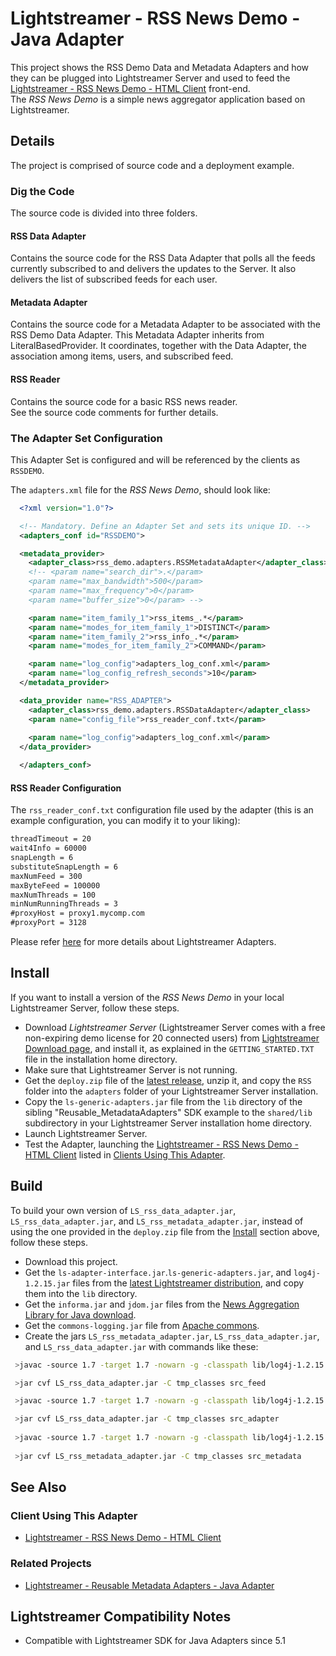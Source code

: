 # Lightstreamer - RSS News Demo - Java Adapter

<!-- START DESCRIPTION lightstreamer-example-rss-adapter-java -->

This project shows the RSS Demo Data and Metadata Adapters and how they can be plugged into Lightstreamer Server and used to feed the [Lightstreamer - RSS News Demo - HTML Client](https://github.com/Weswit/Lightstreamer-example-RSS-client-javascript) front-end.<br>
The *RSS News Demo* is a simple news aggregator application based on Lightstreamer.

## Details

The project is comprised of source code and a deployment example. 

### Dig the Code

The source code is divided into three folders.

#### RSS Data Adapter

Contains the source code for the RSS Data Adapter that polls all the feeds currently subscribed to and delivers the updates to the Server. It also delivers the list of subscribed feeds for each user.

#### Metadata Adapter

Contains the source code for a Metadata Adapter to be associated with the RSS Demo Data Adapter. This Metadata Adapter inherits from LiteralBasedProvider. It coordinates, together with the Data Adapter, the association among items, users, and subscribed feed.
 
#### RSS Reader
 
Contains the source code for a basic RSS news reader.
 <br>
See the source code comments for further details.
<!-- END DESCRIPTION lightstreamer-example-rss-adapter-java -->

### The Adapter Set Configuration

This Adapter Set is configured and will be referenced by the clients as `RSSDEMO`. 

The `adapters.xml` file for the *RSS News Demo*, should look like:
```xml      
  <?xml version="1.0"?>

  <!-- Mandatory. Define an Adapter Set and sets its unique ID. -->
  <adapters_conf id="RSSDEMO">

  <metadata_provider>
    <adapter_class>rss_demo.adapters.RSSMetadataAdapter</adapter_class>
    <!-- <param name="search_dir">.</param> 
    <param name="max_bandwidth">500</param>
    <param name="max_frequency">0</param>
    <param name="buffer_size">0</param> -->

    <param name="item_family_1">rss_items_.*</param>
    <param name="modes_for_item_family_1">DISTINCT</param>
    <param name="item_family_2">rss_info_.*</param>
    <param name="modes_for_item_family_2">COMMAND</param>

    <param name="log_config">adapters_log_conf.xml</param>
    <param name="log_config_refresh_seconds">10</param>
  </metadata_provider>

  <data_provider name="RSS_ADAPTER">
    <adapter_class>rss_demo.adapters.RSSDataAdapter</adapter_class>
    <param name="config_file">rss_reader_conf.txt</param>
    
    <param name="log_config">adapters_log_conf.xml</param>
  </data_provider>

  </adapters_conf>
```

#### RSS Reader Configuration

The `rss_reader_conf.txt` configuration file used by the adapter (this is an example configuration, you can modify it to your liking):
```txt
threadTimeout = 20
wait4Info = 60000
snapLength = 6
substituteSnapLength = 6
maxNumFeed = 300
maxByteFeed = 100000
maxNumThreads = 100
minNumRunningThreads = 3
#proxyHost = proxy1.mycomp.com
#proxyPort = 3128
```

Please refer [here](http://www.lightstreamer.com/latest/Lightstreamer_Allegro-Presto-Vivace_5_1_Colosseo/Lightstreamer/DOCS-SDKs/General%20Concepts.pdf) for more details about Lightstreamer Adapters.<br>


## Install

If you want to install a version of the *RSS News Demo* in your local Lightstreamer Server, follow these steps.

* Download *Lightstreamer Server* (Lightstreamer Server comes with a free non-expiring demo license for 20 connected users) from [Lightstreamer Download page](http://www.lightstreamer.com/download.htm), and install it, as explained in the `GETTING_STARTED.TXT` file in the installation home directory.
* Make sure that Lightstreamer Server is not running.
* Get the `deploy.zip` file of the [latest release](https://github.com/Weswit/Lightstreamer-example-RSS-adapter-java/releases), unzip it, and copy the `RSS` folder into the `adapters` folder of your Lightstreamer Server installation.
* Copy the `ls-generic-adapters.jar` file from the `lib` directory of the sibling "Reusable_MetadataAdapters" SDK example to the `shared/lib` subdirectory in your Lightstreamer Server installation home directory.
* Launch Lightstreamer Server.
* Test the Adapter, launching the [Lightstreamer - RSS News Demo - HTML Client](https://github.com/Weswit/Lightstreamer-example-RSS-client-javascript) listed in [Clients Using This Adapter](https://github.com/Weswit/Lightstreamer-example-RSS-adapter-java#client-using-this-adapter).

## Build

To build your own version of `LS_rss_data_adapter.jar`, `LS_rss_data_adapter.jar`, and `LS_rss_metadata_adapter.jar`, instead of using the one provided in the `deploy.zip` file from the [Install](https://github.com/Weswit/Lightstreamer-example-RSS-adapter-java#install) section above, follow these steps.

* Download this project.
* Get the `ls-adapter-interface.jar`.`ls-generic-adapters.jar`, and `log4j-1.2.15.jar` files from the [latest Lightstreamer distribution](http://www.lightstreamer.com/download), and copy them into the `lib` directory.
* Get the `informa.jar` and `jdom.jar` files from the [News Aggregation Library for Java download](http://sourceforge.net/projects/informa/).
* Get the `commons-logging.jar` file from [Apache commons](http://commons.apache.org/proper/commons-logging/download_logging.cgi).
* Create the jars `LS_rss_metadata_adapter.jar`, `LS_rss_data_adapter.jar`, and `LS_rss_data_adapter.jar` with commands like these:

```sh
 >javac -source 1.7 -target 1.7 -nowarn -g -classpath lib/log4j-1.2.15.jar;lib/ls-adapter-interface/ls-adapter-interface.jar;lib/ls-generic-adapters/ls-generic-adapters.jar;lib/informa.jar;lib/jdom.jar -sourcepath src/src_feed -d tmp_classes src/src_feed/rss_demo/rss_reader/RSSReaderProvider.java

 >jar cvf LS_rss_data_adapter.jar -C tmp_classes src_feed

 >javac -source 1.7 -target 1.7 -nowarn -g -classpath lib/log4j-1.2.15.jar;lib/ls-adapter-interface/ls-adapter-interface.jar;lib/ls-generic-adapters/ls-generic-adapters.jar;LS_rss_reader.jar -sourcepath src/src_adapter -d tmp_classes src/src_adapter/rss_demo/adapters/RSSDataAdapter.java

 >jar cvf LS_rss_data_adapter.jar -C tmp_classes src_adapter
 
 >javac -source 1.7 -target 1.7 -nowarn -g -classpath lib/log4j-1.2.15.jar;lib/ls-adapter-interface/ls-adapter-interface.jar;lib/ls-generic-adapters/ls-generic-adapters.jar;LS_rss_data_adapter.jar -sourcepath src/src_metadata -d tmp_classes src/src_metadata/rss_demo/adapters/RSSMetadataAdapter.java
 
 >jar cvf LS_rss_metadata_adapter.jar -C tmp_classes src_metadata
```

## See Also

### Client Using This Adapter
<!-- START RELATED_ENTRIES -->

* [Lightstreamer - RSS News Demo - HTML Client](https://github.com/Weswit/Lightstreamer-example-RSS-client-javascript)

<!-- END RELATED_ENTRIES -->

### Related Projects

* [Lightstreamer - Reusable Metadata Adapters - Java Adapter](https://github.com/Weswit/Lightstreamer-example-ReusableMetadata-adapter-java)

## Lightstreamer Compatibility Notes

* Compatible with Lightstreamer SDK for Java Adapters since 5.1

